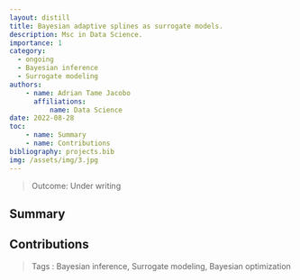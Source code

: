 ```yaml
---
layout: distill
title: Bayesian adaptive splines as surrogate models.
description: Msc in Data Science. 
importance: 1
category:
  - ongoing
  - Bayesian inference
  - Surrogate modeling
authors: 
    - name: Adrian Tame Jacobo
      affiliations: 
          name: Data Science
date: 2022-08-28
toc: 
    - name: Summary
    - name: Contributions    
bibliography: projects.bib 
img: /assets/img/3.jpg
---
```


> Outcome:
Under writing

## Summary

## Contributions

> Tags
:   Bayesian inference, Surrogate modeling, Bayesian optimization
